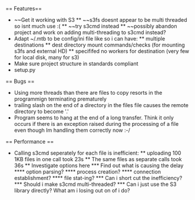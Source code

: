 == Features==
* ~~Get it working with S3
** ~~s3fs doesnt appear to be multi threaded so isnt much use :(
** ~~try s3cmd instead
** ~~possibly abandon project and work on adding multi-threading to s3cmd instead?
* Adapt ~/.mtb to be config/ini file like so i can have:
** multiple destinations
** dest directory mount commands/checks (for mounting s3fs and external HD)
** specififed no workers for destination (very few for local disk, many for s3)
* Make sure project structure in standards compliant
* setup.py

== Bugs ==
* Using more threads than there are files to copy resorts in the programmign terminating prematurely
* trailing slash on the end of a directory in the files file causes the remote directory to become '.'
* Program seems to hang at the end of a long transfer. Think it only occurs if there is an exception raised during the processing of a file even though Im handling them correctly now :-/

== Performance ==
* Calling s3cmd seperately for each file is inefficient:
** uploading 100 1KB files in one call took 23s
** The same files as separate calls took 36s
** Investigate options here
*** Find out what is causing the delay
**** option parsing?
**** process creation?
**** connection establishment?
**** file stat-ing?
*** Can i short cut the inefficiency?
*** Should i make s3cmd multi-threaded?
*** Can i just use the S3 library directly? What am i losing out on of i do?
